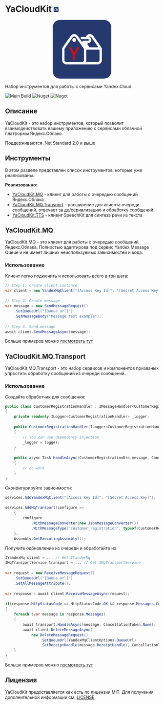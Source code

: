 # YaCloudKit ![](./assets/icon-main.png)
<p align="center">
    <img src="./assets/logo-main.png">
</p>
Набор инструментов для работы с сервисами Yandex.Cloud

[![Main Build](https://github.com/gkurbesov/YaCloudKit/actions/workflows/main.yml/badge.svg)](https://github.com/gkurbesov/YaCloudKit/actions/workflows/main.yml)
[![Nuget](https://img.shields.io/nuget/v/YaCloudKit.MQ?label=MQ)](https://www.nuget.org/packages/YaCloudKit.MQ)
[![Nuget](https://img.shields.io/nuget/v/YaCloudKit.TTS?label=TTS)](https://www.nuget.org/packages/YaCloudKit.TTS)
## Описание
YaCloudKit - это набор инструментов, который позволит взаимодействовать вашему приложению с сервисами облачной платформы Яндекс.Облако.

Поддерживаются .Net Standard 2.0 и выше

## Инструменты
В этом разделе представлен список инструментов, которые уже реализованы.

**Реализованно:**
- [YaCloudKit.MQ](./src/MessageQueue) - клиент для работы с очередью сообщений Яндекс.Облака
- [YaCloudKit.MQ.Transport](./src/MessageQueue) - расширение для клиента очереди сообщений, отвечает за де/сериализацию и обработку сообщений
- [YaCloudKit.TTS](./src/TextToSpeech) - клиент SpeechKit для синтеза речи из текста

## YaCloudKit.MQ

YaCloudKit.MQ - это клиент для работы с очередью сообщений Яндекс.Облака.
Полностью адаптирова под сервис Yandex Message Queue и не имеет лишних неиспользуемых зависимостей и кода.

### Использование

Клиент легко подкючить и использовать всего в три шага:
```csharp
// Step 1. create client instance
var client = new YandexMqClient("[Access Key Id]", "[Secret Access Key]");

// Step 2. Create message
var message = new SendMessageRequest()
    .SetQueueUrl("[Queue url]")
    .SetMessageBody("Message test example");

// Step 3. Send message
await client.SendMessageAsync(message);
```

Больше примеров можно [посмотреть тут](./samples/YaCloudKit.MQ.Examples)

## YaCloudKit.MQ.Transport

YaCloudKit.MQ.Transport - это набор сервисов и компонентов призваных упростить обработку сообщений из очереди сообщений.


### Использование

Создайте обработчик для сообщения:
```csharp
public class CustomerRegistrationHandler : IMessageHandler<CustomerRegistrationDto>
{
    private readonly ILogger<CustomerRegistrationHandler> _logger;
    
    public CustomerRegistrationHandler(ILogger<CustomerRegistrationHandler> logger)
    {
        // You can use dependency injection
        _logger = logger;
    }

    public async Task HandleAsync(CustomerRegistrationDto message, CancellationToken cancellationToken)
    {
        // do work
    }
}
```

Сконфигурируйте зависимости:

```csharp
services.AddYandexMqClient("[Access Key Id]", "[Secret Access Key]");

services.AddMqTransport(configure =>
    {
        configure
            .WithMessageConverter(new JsonMessageConverter())
            .WithMessageType("customer_registration", typeof(CustomerRegistrationDto));
    },
    Assembly.GetExecutingAssembly());
```

Получите одбновление из очереди и обработайте их:
```csharp
IYandexMq client = ... // Get IYandexMq
IMqTransportService transport = ... // Get IMqTransportService

var request = new ReceiveMessageRequest()
    .SetQueueUrl("[Queue url]")
    .SetAllMessageAttribute();

var response = await client.ReceiveMessageAsync(request);

if(response.HttpStatusCode == HttpStatusCode.OK && response.Messages.Count > 0)
{
    foreach (var message in response.Messages)
    {
        await transport.HandleAsync(message, CancellationToken.None);
        await client.DeleteMessageAsync(
            new DeleteMessageRequest()
                .SetQueueUrl(YandexMqClientOptions.QueueUrl)
                .SetReceiptHandle(message.ReceiptHandle), CancellationToken.None);
    }
}
```

Больше примеров можно [посмотреть тут](./samples/YaCloudKit.MQ.Transport.Examples)

## Лицензия
YaCloudKit предоставляется как есть по лицензии MIT. Для получения дополнительной информации см. [LICENSE](./LICENSE).

